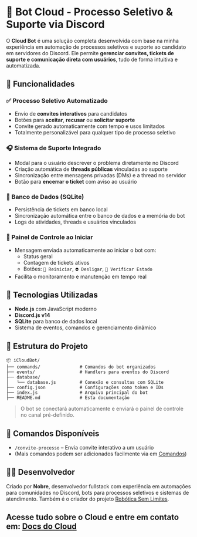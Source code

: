 
# 🌟 Bot Cloud - Processo Seletivo & Suporte via Discord

O **Cloud Bot** é uma solução completa desenvolvida com base na minha experiência em automação de processos seletivos e suporte ao candidato em servidores do Discord. Ele permite **gerenciar convites, tickets de suporte e comunicação direta com usuários**, tudo de forma intuitiva e automatizada.

## 📌 Funcionalidades

### ✅ Processo Seletivo Automatizado
- Envio de **convites interativos** para candidatos
- Botões para **aceitar**, **recusar** ou **solicitar suporte**
- Convite gerado automaticamente com tempo e usos limitados
- Totalmente personalizável para qualquer tipo de processo seletivo

### 🎧 Sistema de Suporte Integrado
- Modal para o usuário descrever o problema diretamente no Discord
- Criação automática de **threads públicas** vinculadas ao suporte
- Sincronização entre mensagens privadas (DMs) e a thread no servidor
- Botão para **encerrar o ticket** com aviso ao usuário

### 🧠 Banco de Dados (SQLite)
- Persistência de tickets em banco local
- Sincronização automática entre o banco de dados e a memória do bot
- Logs de atividades, threads e usuários vinculados

### 🧭 Painel de Controle ao Iniciar
- Mensagem enviada automaticamente ao iniciar o bot com:
  - Status geral
  - Contagem de tickets ativos
  - Botões: `🔄 Reiniciar`, `⛔ Desligar`, `🧪 Verificar Estado`
- Facilita o monitoramento e manutenção em tempo real

## 🧩 Tecnologias Utilizadas

- **Node.js** com JavaScript moderno
- **Discord.js v14**
- **SQLite** para banco de dados local
- Sistema de eventos, comandos e gerenciamento dinâmico

## 📁 Estrutura do Projeto

```
📦 iCloudBot/
├── commands/               # Comandos do bot organizados
├── events/                 # Handlers para eventos do Discord
├── database/
│   └── database.js         # Conexão e consultas com SQLite
├── config.json             # Configurações como token e IDs
├── index.js                # Arquivo principal do bot
├── README.md               # Esta documentação
```

> O bot se conectará automaticamente e enviará o painel de controle no canal pré-definido.

## 🧪 Comandos Disponíveis

- `/convite-processo` – Envia convite interativo a um usuário
- (Mais comandos podem ser adicionados facilmente via em [Comandos](https://cloud-discord-bot-web.onrender.com/index.html#commands))


## 👨‍💻 Desenvolvedor

Criado por **Nobre**, desenvolvedor fullstack com experiência em automações para comunidades no Discord, bots para processos seletivos e sistemas de atendimento. Também é o criador do projeto [Robótica Sem Limites](https://instagram.com/nobredoscodigos).

## Acesse tudo sobre o Cloud  e entre em contato em:  [Docs do Cloud](https://cloud-discord-bot-web.onrender.com/index.html)

